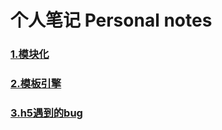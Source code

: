 # 个人笔记 Personal notes

### [1.模块化](./模块化.md)

### [2.模板引擎](./模板引擎.md)

### [3.h5遇到的bug](https://github.com/15669028801/h5-compatibility)
